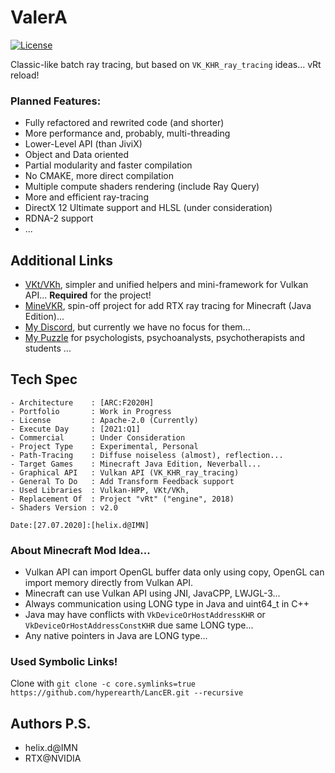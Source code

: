 # ValerA

[![License](https://img.shields.io/badge/License-Apache%202.0-blue.svg)](https://opensource.org/licenses/Apache-2.0)

Classic-like batch ray tracing, but based on `VK_KHR_ray_tracing` ideas... vRt reload! 


### Planned Features: 

- Fully refactored and rewrited code (and shorter)
- More performance and, probably, multi-threading
- Lower-Level API (than JiviX)
- Object and Data oriented
- Partial modularity and faster compilation
- No CMAKE, more direct compilation
- Multiple compute shaders rendering (include Ray Query)
- More and efficient ray-tracing 
- DirectX 12 Ultimate support and HLSL (under consideration)
- RDNA-2 support
- ...


## Additional Links

- [VKt/VKh](https://github.com/world8th/vkt), simpler and unified helpers and mini-framework for Vulkan API... **Required** for the project!
- [MineVKR](https://github.com/hyperearth/MineVKR), spin-off project for add RTX ray tracing for Minecraft (Java Edition)...
- [My Discord](https://discord.gg/NqjBJsG), but currently we have no focus for them... 
- [My Puzzle](https://vk.cc/afiR3v) for psychologists, psychoanalysts, psychotherapists and students ...


## Tech Spec

```MD
- Architecture    : [ARC:F2020H]
- Portfolio       : Work in Progress
- License         : Apache-2.0 (Currently)
- Execute Day     : [2021:Q1]
- Commercial      : Under Consideration
- Project Type    : Experimental, Personal
- Path-Tracing    : Diffuse noiseless (almost), reflection...
- Target Games    : Minecraft Java Edition, Neverball...
- Graphical API   : Vulkan API (VK_KHR_ray_tracing)
- General To Do   : Add Transform Feedback support
- Used Libraries  : Vulkan-HPP, VKt/VKh, 
- Replacement Of  : Project "vRt" ("engine", 2018)
- Shaders Version : v2.0

Date:[27.07.2020]:[helix.d@IMN]
```


### About Minecraft Mod Idea... 

- Vulkan API can import OpenGL buffer data only using copy, OpenGL can import memory directly from Vulkan API. 
- Minecraft can use Vulkan API using JNI, JavaCPP, LWJGL-3... 
- Always communication using LONG type in Java and uint64_t in C++ 
- Java may have conflicts with `VkDeviceOrHostAddressKHR` or `VkDeviceOrHostAddressConstKHR` due same LONG type... 
- Any native pointers in Java are LONG type... 


### Used Symbolic Links!

Clone with `git clone -c core.symlinks=true https://github.com/hyperearth/LancER.git --recursive`


## Authors P.S.

- helix.d@IMN
- RTX@NVIDIA

